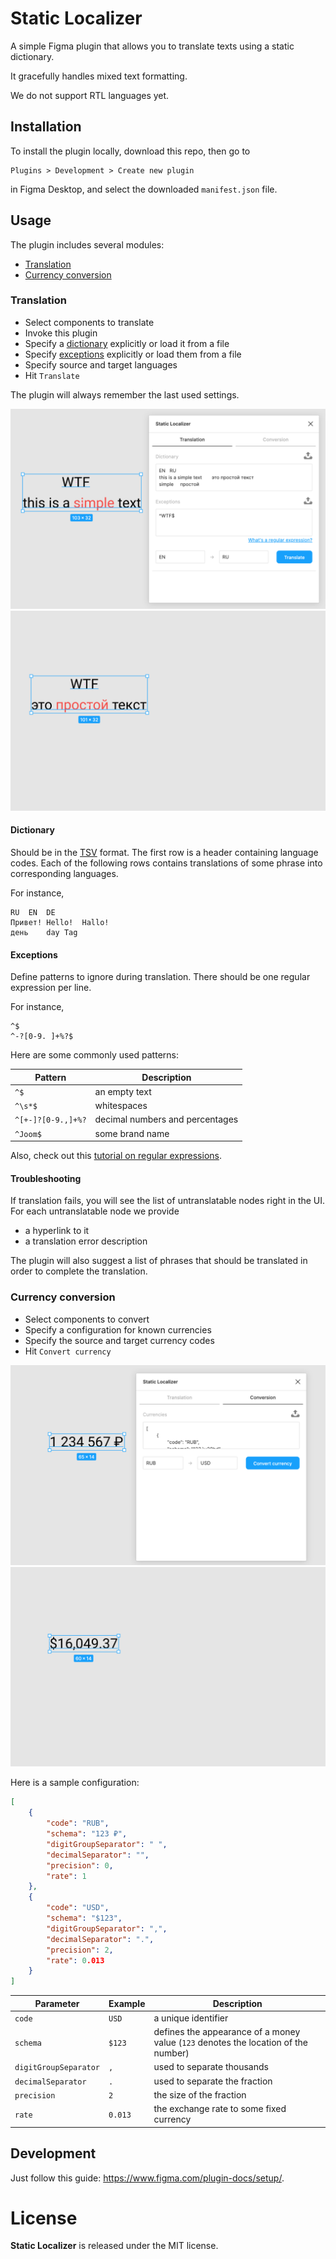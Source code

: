 # Static Localizer

A simple Figma plugin that allows you to translate texts using a static dictionary.

It gracefully handles mixed text formatting.

We do not support RTL languages yet.

## Installation

To install the plugin locally, download this repo, then go to

    Plugins > Development > Create new plugin

in Figma Desktop, and select the downloaded `manifest.json` file.

## Usage

The plugin includes several modules:
- [Translation](#Translation)
- [Currency conversion](#Currency-conversion)

### Translation

- Select components to translate
- Invoke this plugin
- Specify a [dictionary](#Dictionary) explicitly or load it from a file
- Specify [exceptions](#Exceptions) explicitly or load them from a file
- Specify source and target languages
- Hit `Translate`

The plugin will always remember the last used settings.

![](screenshots/translation-before.webp)
![](screenshots/translation-after.webp)

#### Dictionary

Should be in the [TSV](https://en.wikipedia.org/wiki/Tab-separated_values) format.
The first row is a header containing language codes.
Each of the following rows contains translations of some phrase into corresponding languages.

For instance,
```
RU	EN	DE
Привет!	Hello!	Hallo!
день	day	Tag
```

#### Exceptions

Define patterns to ignore during translation.
There should be one regular expression per line.

For instance,
```
^$
^-?[0-9. ]+%?$
```

Here are some commonly used patterns:

| Pattern | Description |
| - | - |
| `^$` | an empty text |
| `^\s*$` | whitespaces |
| `^[+-]?[0-9.,]+%?` | decimal numbers and percentages |
| `^Joom$` | some brand name |

Also, check out this [tutorial on regular expressions](https://medium.com/factory-mind/regex-tutorial-a-simple-cheatsheet-by-examples-649dc1c3f285).

#### Troubleshooting

If translation fails, you will see the list of untranslatable nodes right in the UI.
For each untranslatable node we provide
- a hyperlink to it
- a translation error description

The plugin will also suggest a list of phrases that should be translated in order to complete the translation.

### Currency conversion

- Select components to convert
- Specify a configuration for known currencies
- Specify the source and target currency codes
- Hit `Convert currency`

![](screenshots/currency-conversion-before.webp)
![](screenshots/currency-conversion-after.webp)

Here is a sample configuration:

```json
[
    {
        "code": "RUB",
        "schema": "123 ₽",
        "digitGroupSeparator": " ",
        "decimalSeparator": "",
        "precision": 0,
        "rate": 1
    },
    {
        "code": "USD",
        "schema": "$123",
        "digitGroupSeparator": ",",
        "decimalSeparator": ".",
        "precision": 2,
        "rate": 0.013
    }
]
```

| Parameter | Example | Description |
| - | - | - |
| `code` | `USD` | a unique identifier |
| `schema` | `$123` | defines the appearance of a money value (`123` denotes the location of the number) |
| `digitGroupSeparator` | `,` | used to separate thousands |
| `decimalSeparator` | `.` | used to separate the fraction |
| `precision` | `2` | the size of the fraction |
| `rate` | `0.013` | the exchange rate to some fixed currency |

## Development

Just follow this guide: https://www.figma.com/plugin-docs/setup/.

# License

**Static Localizer** is released under the MIT license.
